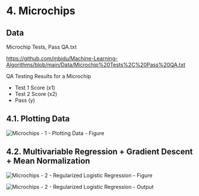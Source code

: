 # 4. Microchips

## Data
Microchip Tests, Pass QA.txt

https://github.com/mbidu/Machine-Learning-Algorithms/blob/main/Data/Microchip%20Tests%2C%20Pass%20QA.txt

QA Testing Results for a Microchip
- Test 1 Score (x1)
- Test 2 Score (x2)
- Pass (y)

## 4.1. Plotting Data

![Microchips - 1 - Plotting Data - Figure](https://user-images.githubusercontent.com/84108349/150455153-60394611-611f-4b9d-9a33-ad0ca8f28fc5.png)

## 4.2. Multivariable Regression + Gradient Descent + Mean Normalization

![Microchips - 2 - Regularized Logistic Regression - Figure](https://user-images.githubusercontent.com/84108349/150455176-b4351eb4-1480-4f85-8aba-a19a5af6b16f.png)

![Microchips - 2 - Regularized Logistic Regression - Output](https://user-images.githubusercontent.com/84108349/150455212-1c17b4ff-966b-4c48-9a30-56300eda484d.PNG)

